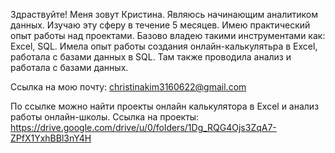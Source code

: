 Здраствуйте! Меня зовут Кристина. Являюсь начинающим аналитиком данных. Изучаю эту сферу в течение 5 месяцев. Имею практический опыт работы над проектами. Базово владею такими инструментами как: Excel, SQL. Имела опыт работы создания онлайн-калькулятьра в Excel, работала с базами данных в SQL. Там также проводила анализ и работала с базами данных.

Ссылка на мою почту: christinakim3160622@gmail.com

По ссылке можно найти проекты онлайн калькулятора в Excel и анализ работы онлайн-школы.
Ссылка на проекты: https://drive.google.com/drive/u/0/folders/1Dg_RQG4Ojs3ZqA7-ZPfX1YxhBBl3nY4H
